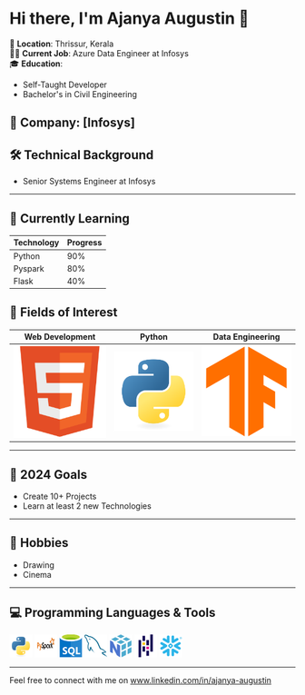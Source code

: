 # Hi there, I'm Ajanya Augustin 👋

📍 **Location**: Thrissur, Kerala  
👨‍💻 **Current Job**: Azure Data Engineer at Infosys  
🎓 **Education**:  
- Self-Taught Developer  
- Bachelor's in Civil Engineering  

🏢 **Company**: [Infosys]
---

## 🛠️ Technical Background
- Senior Systems Engineer at Infosys  

---

## 🌱 Currently Learning

| Technology | Progress |
|------------|----------|
| Python     | 90%      |
| Pyspark    | 80%      |
| Flask      | 40%      |

## 🚀 Fields of Interest

| Web Development | Python       | Data Engineering |
|-----------------|--------------|------------------|
| ![Web Development](https://raw.githubusercontent.com/devicons/devicon/master/icons/html5/html5-original.svg) | ![Data Science](https://raw.githubusercontent.com/devicons/devicon/master/icons/python/python-original.svg) | ![Machine Learning](https://raw.githubusercontent.com/devicons/devicon/master/icons/tensorflow/tensorflow-original.svg) |

---

## 🎯 2024 Goals
- Create 10+ Projects  
- Learn at least 2 new Technologies

---

## 🎨 Hobbies
- Drawing
- Cinema

---

## 💻 Programming Languages & Tools

<p>
  <a href="#"><img src="https://raw.githubusercontent.com/devicons/devicon/master/icons/python/python-original.svg" alt="python" width="40" height="40"/></a>
  <a href="#"><img src="https://github.com/Ajanya-Augustin/Ajanya-Augustin/blob/main/pyspark.png?raw=true" alt="pyspark" width="40" height="40"/></a>
  <a href="#"><img src="https://github.com/Ajanya-Augustin/Ajanya-Augustin/blob/main/sql.png?raw=true" alt="sql" width="40" height="40"/></a>
  <a href="#"><img src="https://raw.githubusercontent.com/devicons/devicon/master/icons/mysql/mysql-original.svg" alt="mysql" width="40" height="40"/></a>
  <a href="#"><img src="https://raw.githubusercontent.com/devicons/devicon/master/icons/numpy/numpy-original.svg" alt="numpy" width="40" height="40"/></a>
  <a href="#"><img src="https://raw.githubusercontent.com/devicons/devicon/master/icons/pandas/pandas-original.svg" alt="pandas" width="40" height="40"/></a>
  <a href="#"><img src="https://github.com/Ajanya-Augustin/Ajanya-Augustin/blob/main/snowflake.png?raw=true" alt="snowflake" width="40" height="40"/></a>
</p>

---

Feel free to connect with me on www.linkedin.com/in/ajanya-augustin
